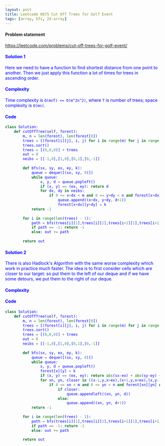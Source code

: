 ```yaml
---
layout: post
title: Leetcode 0675 Cut Off Trees for Golf Event
tags: [array, bfs, 2d-array]
---
```


#### Problem statement

<a href="https://leetcode.com/problems/cut-off-trees-for-golf-event/"> <font color = blue>https://leetcode.com/problems/cut-off-trees-for-golf-event/

#### Solution 1
Here we need to have a function to find shortest distance from one point to another. Then we just apply this function a lot of times for trees in ascending order. 

#### Complexity
Time complexity is `O(mnT) <= O(m^2n^2)`, where `T` is number of trees; space complexity is `O(mn)`.

#### Code
```python
class Solution:
    def cutOffTree(self, forest):
        m, n = len(forest), len(forest[0])
        trees = [(forest[i][j], i, j) for i in range(m) for j in range(n) if forest[i][j] > 1]
        trees.sort()
        trees = [(0,0,0)] + trees
        out = 0
        neibs = [[-1,0],[1,0],[0,1],[0,-1]]
        
        def bfs(sx, sy, ex, ey, k):
            queue = deque([(sx, sy, 0)])
            while queue:
                x, y, d = queue.popleft()
                if (x, y) == (ex, ey): return d
                for dx, dy in neibs:
                    if 0 <= x+dx < m and 0 <= y+dy < n and forest[x+dx][y+dy] not in [0, k]: 
                        queue.append((x+dx, y+dy, d+1))
                        forest[x+dx][y+dy] = k
            return -1
        
        for i in range(len(trees) - 1):
            path = bfs(trees[i][1],trees[i][2],trees[i+1][1],trees[i+1][2],-i-1)
            if path == -1: return -1
            else: out += path
        
        return out
```

#### Solution 2
There is also Hadlock's Algorithm with the same worse complexity which work in practice much faster. The idea is to first consider cells which are closer to our target: so put them to the left of our deque and if we have some detours, we put them to the right of our deque.

#### Complexity

#### Code
```python
class Solution:
    def cutOffTree(self, forest):
        m, n = len(forest), len(forest[0])
        trees = [(forest[i][j], i, j) for i in range(m) for j in range(n) if forest[i][j] > 1]
        trees.sort()
        trees = [(0,0,0)] + trees
        out = 0
        neibs = [[-1,0],[1,0],[0,1],[0,-1]]
        
        def bfs(sx, sy, ex, ey, k):
            queue = deque([(sx, sy, 0)])
            while queue:       
                x, y, d = queue.popleft()
                forest[x][y] = k
                if (x, y) == (ex, ey): return abs(sx-ex) + abs(sy-ey) + 2*d
                for xn, yn, closer in ((x-1,y,x>ex),(x+1,y,x<ex),(x,y-1,y>ey),(x,y+1,y<ey)):
                    if 0 <= xn < m and 0 <= yn < n and forest[xn][yn] not in [0, k]:
                        if closer:
                            queue.appendleft((xn, yn, d))
                        else:
                            queue.append((xn, yn, d+1))
            return -1
        
        for i in range(len(trees) - 1):
            path = bfs(trees[i][1],trees[i][2],trees[i+1][1],trees[i+1][2],-i-1)
            if path == -1: return -1
            else: out += path
        
        return out
```

